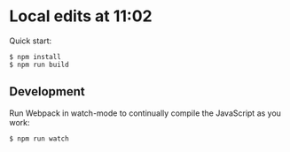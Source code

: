 # Local edits at 11:02

Quick start:

```
$ npm install
$ npm run build
````

## Development

Run Webpack in watch-mode to continually compile the JavaScript as you work:

```
$ npm run watch
```
